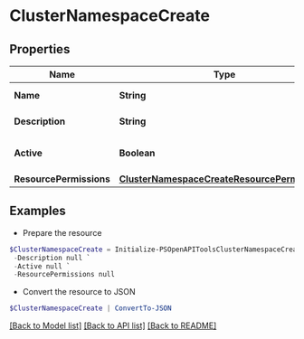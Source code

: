 # ClusterNamespaceCreate
## Properties

Name | Type | Description | Notes
------------ | ------------- | ------------- | -------------
**Name** | **String** | Namespace name | 
**Description** | **String** | Namespace description | [optional] 
**Active** | **Boolean** | Namespace active | [optional] [default to $false]
**ResourcePermissions** | [**ClusterNamespaceCreateResourcePermissions**](ClusterNamespaceCreateResourcePermissions.md) |  | [optional] 

## Examples

- Prepare the resource
```powershell
$ClusterNamespaceCreate = Initialize-PSOpenAPIToolsClusterNamespaceCreate  -Name null `
 -Description null `
 -Active null `
 -ResourcePermissions null
```

- Convert the resource to JSON
```powershell
$ClusterNamespaceCreate | ConvertTo-JSON
```

[[Back to Model list]](../README.md#documentation-for-models) [[Back to API list]](../README.md#documentation-for-api-endpoints) [[Back to README]](../README.md)

